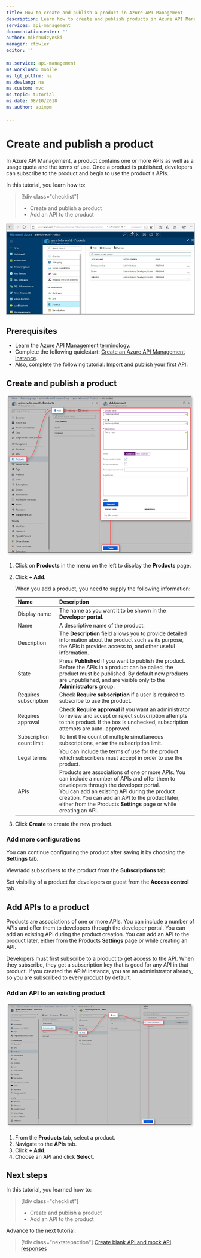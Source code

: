 ```yaml
---
title: How to create and publish a product in Azure API Management
description: Learn how to create and publish products in Azure API Management.
services: api-management
documentationcenter: ''
author: mikebudzynski
manager: cfowler
editor: ''

ms.service: api-management
ms.workload: mobile
ms.tgt_pltfrm: na
ms.devlang: na
ms.custom: mvc
ms.topic: tutorial
ms.date: 08/10/2018
ms.author: apimpm

---
```

# Create and publish a product  

In Azure API Management, a product contains one or more APIs as well as a usage quota and the terms of use. Once a product is published, developers can subscribe to the product and begin to use the product's APIs.  

In this tutorial, you learn how to:

> [!div class="checklist"]
> * Create and publish a product
> * Add an API to the product

![Add product tutorial](media/api-management-howto-add-products/added-product.png)

## Prerequisites

* Learn the [Azure API Management terminology](api-management-terminology.md).
* Complete the following quickstart: [Create an Azure API Management instance](get-started-create-service-instance.md).
* Also, complete the following tutorial: [Import and publish your first API](import-and-publish.md).

## Create and publish a product

![Add product](media/api-management-howto-add-products/02-create-publish-product-01.png)

1. Click on **Products** in the menu on the left to display the **Products** page.
2. Click **+ Add**.

    When you add a product, you need to supply the following information: 

    | Name                     | Description                                                                                                                                                                                                                                                                                                             |
    |--------------------------|-------------------------------------------------------------------------------------------------------------------------------------------------------------------------------------------------------------------------------------------------------------------------------------------------------------------------|
    | Display name             | The name as you want it to be shown in the **Developer portal**.                                                                                                                                                                                                                                                        |
    | Name                     | A descriptive name of the product.                                                                                                                                                                                                                                                                                      |
    | Description              | The **Description** field allows you to provide detailed information about the product such as its purpose, the APIs it provides access to, and other useful information.                                                                                                                                               |
    | State                    | Press **Published** if you want to publish the product. Before the APIs in a product can be called, the product must be published. By default new products are unpublished, and are visible only to the  **Administrators** group.                                                                                      |
    | Requires subscription    | Check **Require subscription** if a user is required to subscribe to use the product.                                                                                                                                                                                                                                   |
    | Requires approval        | Check **Require approval** if you want an administrator to review and accept or reject subscription attempts to this product. If the box is unchecked, subscription attempts are auto-approved.                                                                                                                         |
    | Subscription count limit | To limit the count of multiple simultaneous subscriptions, enter the subscription limit.                                                                                                                                                                                                                                |
    | Legal terms              | You can include the terms of use for the product which subscribers must accept in order to use the product.                                                                                                                                                                                                             |
    | APIs                     | Products are associations of one or more APIs. You can include a number of APIs and offer them to developers through the developer portal. <br/> You can add an existing API during the product creation. You can add an API to the product later, either from the Products **Settings** page or while creating an API. |

3. Click **Create** to create the new product.

### Add more configurations

You can continue configuring the product after saving it by choosing the **Settings** tab. 

View/add subscribers to the product from the **Subscriptions** tab.

Set visibility of a product for developers or guest from the **Access control** tab.

## <a name="add-apis"> </a>Add APIs to a product

Products are associations of one or more APIs. You can include a number of APIs and offer them to developers through the developer portal. You can add an existing API during the product creation. You can add an API to the product later, either from the Products **Settings** page or while creating an API.

Developers must first subscribe to a product to get access to the API. When they subscribe, they get a subscription key that is good for any API in that product. If you created the APIM instance, you are an administrator already, so you are subscribed to every product by default.

### Add an API to an existing product

![add product API](media/api-management-howto-add-products/02-create-publish-product-02.png)

1. From the **Products** tab, select a product.
2. Navigate to the **APIs** tab.
3. Click **+ Add**.
4. Choose an API and click **Select**.

## Next steps

In this tutorial, you learned how to:

> [!div class="checklist"]
> * Create and publish a product
> * Add an API to the product

Advance to the next tutorial:

> [!div class="nextstepaction"]
> [Create blank API and mock API responses](mock-api-responses.md)
